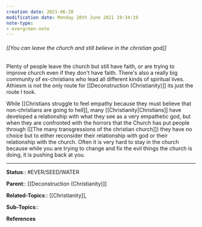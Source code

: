 ```yaml
---
creation date: 2021-06-28
modification date: Monday 28th June 2021 19:34:19
note-type: 
- evergreen-note
---
```


###### [[You can leave the church and still believe in the christian god]]

Plenty of people leave the church but still have faith, or are trying to improve church even if they don't have faith. There's also a really big community of ex-christians who lead all different kinds of spiritual lives. Athiesm is not the only route for [[Deconstruction (Christianity)]] its just the route I took.

While [[Christians struggle to feel empathy because they must believe that non-christians are going to hell]], many [[Christianity|Christians]] have developed a relationship with what they see as a very empathetic god, but when they are confronted with the horrors that the Church has put people through ([[The many transgressions of the christian church]]) they have no choice but to either reconsider their relationship with god or their relationship with the church. Often it is very hard to stay in the church because while you are trying to change and fix the evil things the church is doing, it is pushing back at you.

---

**Status**:: #EVER/SEED/WATER  

**Parent**:: [[Deconstruction (Christianity)]]
	
**Related-Topics**:: [[Christianity]], 

**Sub-Topics**:: 
	
**References**